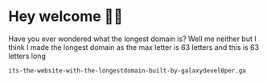 # Hey welcome 🖐🏻
Have you ever wondered what the longest domain is? Well me neither but I think I made the longest domain as the max letter is 63 letters and this is 63 letters long 
```
its-the-website-with-the-longestdomain-built-by-galaxydevel0per.ga
```
